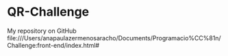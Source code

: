 # QR-Challenge
My repository on GitHub
file:///Users/anapaulazermenosaracho/Documents/Programacio%CC%81n/Challenge:front-end/index.html#
